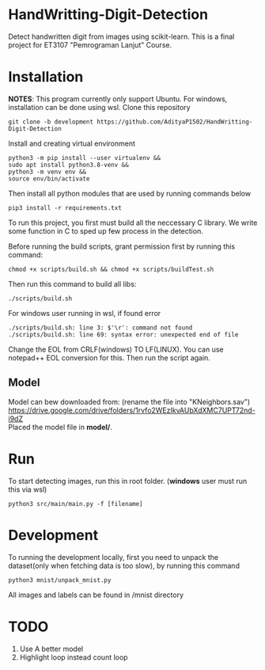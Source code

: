 # HandWritting-Digit-Detection
Detect handwritten digit from images using scikit-learn. This is a final project for ET3107 "Pemrograman Lanjut" Course. 

# Installation
__NOTES__: This program currently only support Ubuntu. For windows, installation can be done using wsl. 
Clone this repository
```shell
git clone -b development https://github.com/AdityaP1502/HandWritting-Digit-Detection
```

Install and creating virtual environment </br>
```shell
python3 -m pip install --user virtualenv &&
sudo apt install python3.8-venv &&
python3 -m venv env && 
source env/bin/activate
```

Then install all python modules that are used by running commands below
```shell
pip3 install -r requirements.txt
```

To run this project, you first must build all the neccessary C library. We write some function in C to sped up few process in the detection. 

Before running the build scripts, grant permission first by running this command:

```shell
chmod +x scripts/build.sh && chmod +x scripts/buildTest.sh
```
Then run this command to build all libs:
```shell
./scripts/build.sh
```

For windows user running in wsl, if found error
```shell
./scripts/build.sh: line 3: $'\r': command not found
./scripts/build.sh: line 69: syntax error: unexpected end of file
```
Change the EOL from CRLF(windows) TO LF(LINUX). You can use notepad++ EOL conversion for this. Then run the script again. 

## Model
Model can bew downloaded from: (rename the file into "KNeighbors.sav") </br>
https://drive.google.com/drive/folders/1rvfo2WEzIkvAUbXdXMC7UPT72nd-i9dZ </br>
Placed the model file in __model/__.

# Run
To start detecting images, run this in root folder. (__windows__ user must run this via wsl)
```shell
python3 src/main/main.py -f [filename]
```

# Development
To running the development locally, first you need to unpack the dataset(only when fetching data is too slow), by running this command
```shell
python3 mnist/unpack_mnist.py
```
All images and labels can be found in /mnist directory

# TODO
1. Use A better model
2. Highlight loop instead count loop
